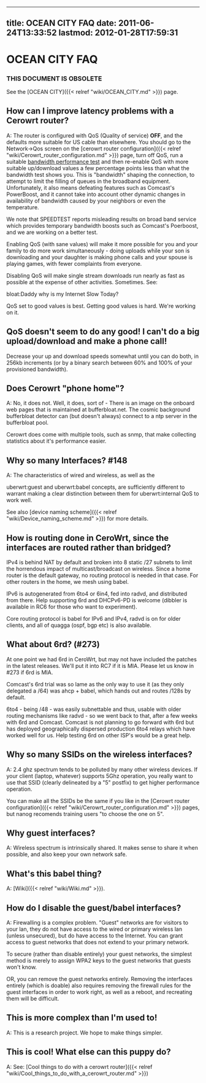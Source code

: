 
---
title: OCEAN CITY FAQ
date: 2011-06-24T13:33:52
lastmod: 2012-01-28T17:59:31
---
OCEAN CITY FAQ
==============

### THIS DOCUMENT IS OBSOLETE

See the [OCEAN CITY]({{< relref "wiki/OCEAN_CITY.md" >}}) page.

How can I improve latency problems with a Cerowrt router?
---------------------------------------------------------

A: The router is configured with <link>QoS</link> (Quality of service)
**OFF**, and the defaults more suitable for US cable than elsewhere. You
should go to the Network-&gt;Qos screen on the [cerowrt router configuration]({{< relref "wiki/Cerowrt_router_configuration.md" >}}) page, turn off <link>QoS</link>, run a suitable
[bandwidth performance test](http://speedtest.net) and then re-enable
QoS with more suitable up/download values a few percentage points less
than what the bandwidth test shows you. This is "bandwidth" shaping the
connection, to attempt to limit the filling of queues in the broadband
equipment. Unfortunately, it also means defeating features such as
Comcast's PowerBoost, and it cannot take into account other dynamic
changes in availability of bandwidth caused by your neighbors or even
the temperature.

We note that SPEEDTEST reports misleading results on broad band service
which provides temporary bandwidth boosts such as Comcast's Poerboost,
and we are working on a better test.

Enabling QoS (with sane values) will make it more possible for you and
your family to do more work simultaneously - doing uploads while your
son is downloading and your daughter is making phone calls and your
spouse is playing games, with fewer complaints from everyone.

Disabling QoS will make single stream downloads run nearly as fast as
possible at the expense of other activities. Sometimes. See:
<link>bloat:Daddy why is my Internet Slow Today</link>?

QoS set to good values is best. Getting good values is hard. We're
working on it.

QoS doesn't seem to do any good! I can't do a big upload/download and make a phone call!
----------------------------------------------------------------------------------------

Decrease your up and download speeds somewhat until you can do both, in
256kb increments (or by a binary search between 60% and 100% of your
provisioned bandwidth).

Does Cerowrt "phone home"?
--------------------------

A: No, it does not. Well, it does, sort of - There is an image on the
onboard web pages that is maintained at bufferbloat.net. The cosmic
background bufferbloat detector can (but doesn't always) connect to a
ntp server in the bufferbloat pool.

Cerowrt does come with multiple tools, such as snmp, that make
collecting statistics about it's performance easier.

Why so many Interfaces? <link>\#148</link>
------------------------------------------

A: The characteristics of wired and wireless, as well as the
<link>uberwrt:guest</link> and <link>uberwrt:babel</link> concepts, are
sufficiently different to warrant making a clear distinction between
them for <link>uberwrt:internal QoS</link> to work well.

See also [device naming scheme]({{< relref "wiki/Device_naming_scheme.md" >}}) for more details.

How is routing done in CeroWrt, since the interfaces are routed rather than bridged?
------------------------------------------------------------------------------------

IPv4 is behind NAT by default and broken into 8 static /27 subnets to
limit the horrendous impact of multicast/broadcast on wireless. Since a
home router is the default gateway, no routing protocol is needed in
that case. For other routers in the home, we mesh using babel.

IPv6 is autogenerated from 6to4 or 6in4, fed into radvd, and distributed
from there. Help supporting 6rd and DHCPv6-PD is welcome (dibbler is
available in RC6 for those who want to experiment).

Core routing protocol is babel for IPv6 and IPv4, radvd is on for older
clients, and all of quagga (ospf, bgp etc) is also available.

What about 6rd? (\#273)
-----------------------

At one point we had 6rd in CeroWrt, but may not have included the
patches in the latest releases. We'll put it into RC7 if it is MIA.
Please let us know in \#273 if 6rd is MIA.

Comcast's 6rd trial was so lame as the only way to use it (as they only
delegated a /64) was ahcp + babel, which hands out and routes /128s by
default.

6to4 - being /48 - was easily subnettable and thus, usable with older
routing mechanisms like radvd - so we went back to that, after a few
weeks with 6rd and Comcast. Comcast is not planning to go forward with
6rd but has deployed geographically dispersed production 6to4 relays
which have worked well for us. Help testing 6rd on other ISP's would be
a great help.

Why so many SSIDs on the wireless interfaces?
---------------------------------------------

A: 2.4 ghz spectrum tends to be polluted by many other wireless devices.
If your client (laptop, whatever) supports 5Ghz operation, you really
want to use that SSID (clearly delineated by a "5" postfix) to get
higher performance operation.

You can make all the SSIDs be the same if you like in the [Cerowrt router configuration]({{< relref "wiki/Cerowrt_router_configuration.md" >}}) pages, but nanog recomends training users
"to choose the one on 5".

Why guest interfaces?
---------------------

A: Wireless spectrum is intrinsically shared. It makes sense to share it
when possible, and also keep your own network safe.

What's this babel thing?
------------------------

A: [Wiki]({{< relref "wiki/Wiki.md" >}}).

How do I disable the guest/babel interfaces?
--------------------------------------------

A: Firewalling is a complex problem. "Guest" networks are for visitors
to your lan, they do not have access to the wired or primary wireless
lan (unless unsecured), but do have access to the Internet. You can
grant access to guest networks that does not extend to your primary
network.

To secure (rather than disable entirely) your guest networks, the
simplest method is merely to assign WPA2 keys to the guest networks that
guests won't know.

OR, you can remove the guest networks entirely. Removing the interfaces
entirely (which is doable) also requires removing the firewall rules for
the guest interfaces in order to work right, as well as a reboot, and
recreating them will be difficult.

This is more complex than I'm used to!
--------------------------------------

A: This is a research project. We hope to make things simpler.

This is cool! What else can this puppy do?
------------------------------------------

A: See: [Cool things to do with a cerowrt router]({{< relref "wiki/Cool_things_to_do_with_a_cerowrt_router.md" >}})
